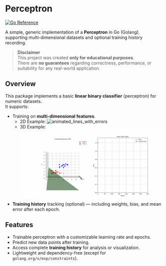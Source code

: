 # Perceptron

[![Go Reference](https://pkg.go.dev/badge/github.com/andriikushch/perceptron.svg)](https://pkg.go.dev/github.com/andriikushch/perceptron)

A simple, generic implementation of a **Perceptron** in Go (Golang), supporting multi-dimensional datasets and optional training history recording.

> **Disclaimer**  
> This project was created **only for educational purposes**.  
> There are **no guarantees** regarding correctness, performance, or suitability for any real-world application.

## Overview

This package implements a basic **linear binary classifier** (perceptron) for numeric datasets.  
It supports:

- Training on **multi-dimensional features**.
  - 2D Example: ![animated_lines_with_errors](img/animated_lines_with_errors.gif)
  - 3D Example: ![animated_planes_with_errors](img/animated_planes_with_errors.gif)
- **Training history** tracking (optional) — including weights, bias, and mean error after each epoch.

## Features

- Trainable perceptron with a customizable learning rate and epochs.
- Predict new data points after training.
- Access complete **training history** for analysis or visualization.
- Lightweight and dependency-free (except for `golang.org/x/exp/constraints`).


